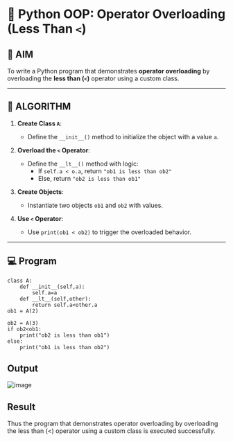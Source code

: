# 🐍 Python OOP: Operator Overloading (Less Than `<`)

## 🎯 AIM

To write a Python program that demonstrates **operator overloading** by overloading the **less than (`<`)** operator using a custom class.

---

## 🧠 ALGORITHM

1. **Create Class `A`**:
   - Define the `__init__()` method to initialize the object with a value `a`.

2. **Overload the `<` Operator**:
   - Define the `__lt__()` method with logic:
     - If `self.a < o.a`, return `"ob1 is less than ob2"`
     - Else, return `"ob2 is less than ob1"`

3. **Create Objects**:
   - Instantiate two objects `ob1` and `ob2` with values.

4. **Use `<` Operator**:
   - Use `print(ob1 < ob2)` to trigger the overloaded behavior.

---

## 💻 Program
```
class A:
    def __init__(self,a):
        self.a=a
    def __lt__(self,other):
        return self.a<other.a
ob1 = A(2)

ob2 = A(3)
if ob2<ob1:
    print("ob2 is less than ob1")
else:
    print("ob1 is less than ob2")
```
## Output
![image](https://github.com/user-attachments/assets/fc417c7f-fb1b-4444-b96a-ed4c9f183b01)

## Result
Thus the program that demonstrates operator overloading by overloading the less than (<) operator using a custom class is executed successfully.
